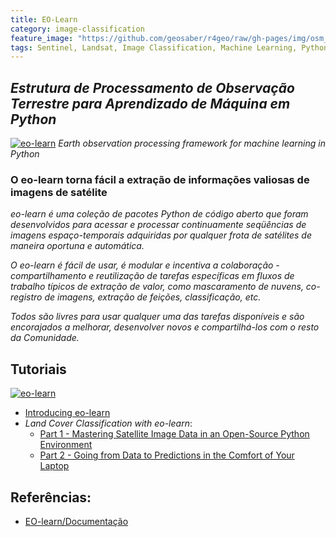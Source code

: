 ```yaml
---
title: EO-Learn
category: image-classification
feature_image: "https://github.com/geosaber/r4geo/raw/gh-pages/img/osm_bkground.png"
tags: Sentinel, Landsat, Image Classification, Machine Learning, Python, PDI
---
```

## ***Estrutura de Processamento de Observação Terrestre para Aprendizado de Máquina em Python***
[![eo-learn](https://github.com/geosaber/r4geo/raw/gh-pages/img/eo-learn.png)](https://github.com/sentinel-hub/eo-learn)
*Earth observation processing framework for machine learning in Python*

### O **eo-learn** torna fácil a extração de informações valiosas de imagens de satélite
*eo-learn é uma coleção de pacotes Python de código aberto que foram desenvolvidos para acessar e processar continuamente seqüências de imagens espaço-temporais adquiridas por qualquer frota de satélites de maneira oportuna e automática.*

*O eo-learn é fácil de usar, é modular e incentiva a colaboração - compartilhamento e reutilização de tarefas específicas em fluxos de trabalho típicos de extração de valor, como mascaramento de nuvens, co-registro de imagens, extração de feições, classificação, etc.*

*Todos são livres para usar qualquer uma das tarefas disponíveis e são encorajados a melhorar, desenvolver novos e compartilhá-los com o resto da Comunidade.*

## Tutoriais
[![eo-learn](https://github.com/geosaber/r4geo/raw/gh-pages/img/eo-classification.png)](https://github.com/sentinel-hub/eo-learn)

* [Introducing eo-learn](https://medium.com/sentinel-hub/introducing-eo-learn-ab37f2869f5c)
* *Land Cover Classification with eo-learn*: 
   * [Part 1 - Mastering Satellite Image Data in an Open-Source Python Environment](https://medium.com/sentinel-hub/land-cover-classification-with-eo-learn-part-1-2471e8098195)
   * [Part 2 - Going from Data to Predictions in the Comfort of Your Laptop](https://medium.com/sentinel-hub/land-cover-classification-with-eo-learn-part-2-bd9aa86f8500)

## Referências:
- [EO-learn/Documentação](https://eo-learn.readthedocs.io)
